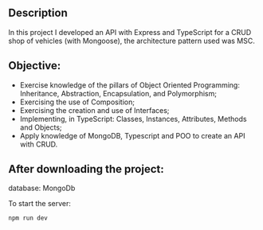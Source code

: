 ## Description

In this project I developed an API with Express and TypeScript for a CRUD shop of vehicles (with Mongoose),
the architecture pattern used was MSC.

## Objective:

- Exercise knowledge of the pillars of Object Oriented Programming: Inheritance, Abstraction, Encapsulation, and Polymorphism;
- Exercising the use of Composition;
- Exercising the creation and use of Interfaces;
- Implementing, in TypeScript: Classes, Instances, Attributes, Methods and Objects;
- Apply knowledge of MongoDB, Typescript and POO to create an API with CRUD.

## After downloading the project:

database: MongoDb

To start the server:

```
npm run dev
```

